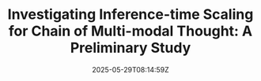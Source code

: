 ---
title: "Investigating Inference-time Scaling for Chain of Multi-modal Thought: A Preliminary Study"
authors:
- Yujie Lin
- Ante Wang
- Moye Chen
- Jingyao Liu
- Hao Liu
- Jinsong Su
- Xinyan Xiao
author_notes:
- "共同一作"
- "共同一作"
- 
- 
- 
- "通讯作者"
- 
date: "2025-05-29T08:14:59Z"
publishDate: "2025-05-29T08:14:59Z"
publication_types: [大模型推理]
publication: "**In Proc. of ACL 2025 findings.**"
---